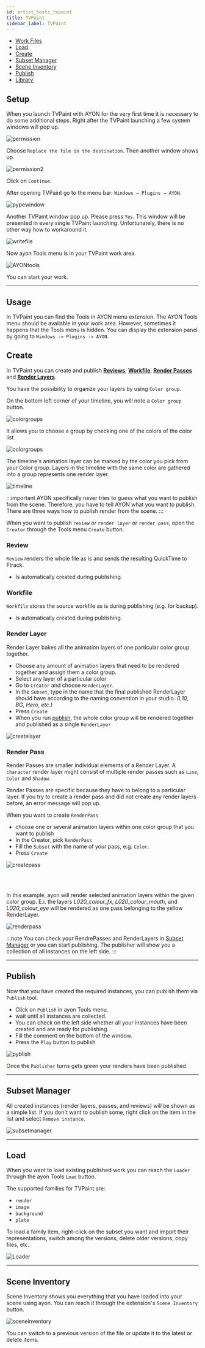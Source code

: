 ```yaml
---
id: artist_hosts_tvpaint
title: TVPaint
sidebar_label: TVPaint
---
```


-   [Work Files](artist_tools.md#workfiles)
-   [Load](artist_tools.md#loader)
-   [Create](artist_tools.md#creator)
-   [Subset Manager](artist_tools.md#subset-manager)
-   [Scene Inventory](artist_tools.md#scene-inventory)
-   [Publish](artist_tools.md#publisher)
-   [Library](artist_tools.md#library)


## Setup
When you launch TVPaint with AYON for the very first time it is necessary to do some additional steps. Right after the TVPaint launching a few system windows will pop up. 

![permission](assets/tvp_permission.png)

Choose `Replace the file in the destination`. Then another window shows up. 

![permission2](assets/tvp_permission2.png)

Click on `Continue`.

After opening TVPaint go to the menu bar: `Windows → Plugins → AYON`. 

![pypewindow](assets/tvp_hidden_window.gif)

Another TVPaint window pop up. Please press `Yes`. This window will be presented in every single TVPaint launching. Unfortunately, there is no other way how to workaround it. 

![writefile](assets/tvp_write_file.png)

Now ayon Tools menu is in your TVPaint work area. 

![AYONtools](assets/tvp_ayon_menu.png)

You can start your work. 

---

## Usage
In TVPaint you can find the Tools in AYON menu extension. The AYON Tools menu should be available in your work area. However, sometimes it happens that the Tools menu is hidden. You can display the extension panel by going to `Windows -> Plugins -> AYON`.


## Create 
In TVPaint you can create and publish **[Reviews](#review)**, **[Workfile](#workfile)**, **[Render Passes](#render-pass)** and **[Render Layers](#render-layer)**.

You have the possibility to organize your layers by using `Color group`.  

On the bottom left corner of your timeline, you will note a `Color group` button.

![colorgroups](assets/tvp_color_groups.png)

It allows you to choose a group by checking one of the colors of the color list. 

![colorgroups](assets/tvp_color_groups2.png)

The timeline's animation layer can be marked by the color you pick from your Color group. Layers in the timeline with the same color are gathered into a group represents one render layer. 

![timeline](assets/tvp_timeline_color.png)

:::important
AYON specifically never tries to guess what you want to publish from the scene. Therefore, you have to tell AYON what you want to publish. There are three ways how to publish render from the scene. 
:::

When you want to publish `review` or `render layer` or `render pass`, open the `Creator` through the Tools menu `Create` button.

### Review
`Review` renders the whole file as is and sends the resulting QuickTime to Ftrack.
- Is automatically created during publishing.

### Workfile
`Workfile` stores the source workfile as is during publishing (e.g. for backup).
- Is automatically created during publishing.

### Render Layer

<div class="row markdown">
<div class="col col--6 markdown">


Render Layer bakes all the animation layers of one particular color group together. 

- Choose any amount of animation layers that need to be rendered together and assign them a color group. 
- Select any layer of a particular color
- Go to `Creator` and choose `RenderLayer`. 
- In the `Subset`, type in the name that the final published RenderLayer should have according to the naming convention in your studio. *(L10, BG, Hero, etc.)* 
- Press `Create`
- When you run [publish](#publish), the whole color group will be rendered together and published as a single `RenderLayer`

</div>
<div class="col col--6 markdown">

![createlayer](assets/tvp_create_layer.png)

</div>
</div>


### Render Pass

Render Passes are smaller individual elements of a Render Layer. A `character` render layer might
consist of multiple render passes such as `Line`, `Color` and `Shadow`.


<div class="row markdown">
<div class="col col--6 markdown">
Render Passes are specific because they have to belong to a particular layer. If you try to create a render pass and did not create any render layers before, an error message will pop up. 

When you want to create `RenderPass`
- choose one or several animation layers within one color group that you want to publish
- In the Creator, pick `RenderPass`
- Fill the `Subset` with the name of your pass, e.g. `Color`. 
- Press `Create`

</div>
<div class="col col--6 markdown">

![createpass](assets/tvp_create_pass.png)

</div>
</div>

<br></br>

In this example, ayon will render selected animation layers within the given color group. E.i. the layers *L020_colour_fx*, *L020_colour_mouth*, and *L020_colour_eye* will be rendered as one pass belonging to the yellow RenderLayer.  

![renderpass](assets/tvp_timeline_color2.png)


:::note
You can check your RendrePasses and RenderLayers in [Subset Manager](#subset-manager) or you can start publishing. The publisher will show you a collection of all instances on the left side.
:::


---

## Publish 

<div class="row markdown">
<div class="col col--6 markdown">

Now that you have created the required instances, you can publish them via `Publish` tool. 
- Click on `Publish` in ayon Tools menu.
- wait until all instances are collected. 
- You can check on the left side whether all your instances have been created and are ready for publishing. 
- Fill the comment on the bottom of the window.
- Press the `Play` button to publish

</div>
<div class="col col--6 markdown">

![pyblish](assets/tvp_pyblish_render.png)

</div>
</div>

Once the `Publisher` turns gets green your renders have been published. 

---

## Subset Manager
All created instances (render layers, passes, and reviews) will be shown as a simple list. If you don't want to publish some, right click on the item in the list and select `Remove instance`.

![subsetmanager](assets/tvp_subset_manager.png)

---

## Load 
When you want to load existing published work you can reach the `Loader` through the ayon Tools `Load` button.

The supported families for TVPaint are:

- `render`
- `image`
- `background`
- `plate`

To load a family item, right-click on the subset you want and import their representations, switch among the versions, delete older versions, copy files, etc.

![Loader](assets/tvp_loader.gif)

---

## Scene Inventory
Scene Inventory shows you everything that you have loaded into your scene using ayon. You can reach it through the extension's `Scene Inventory` button.

![sceneinventory](assets/tvp_scene_inventory.png)

You can switch to a previous version of the file or update it to the latest or delete items. 
